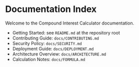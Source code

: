 # Documentation Index

Welcome to the Compound Interest Calculator documentation.

- Getting Started: see `README.md` at the repository root
- Contributing Guide: `docs/CONTRIBUTING.md`
- Security Policy: `docs/SECURITY.md`
- Deployment Guide: `docs/DEPLOYMENT.md`
- Architecture Overview: `docs/ARCHITECTURE.md`
- Calculation Notes: `docs/FORMULA.md`

